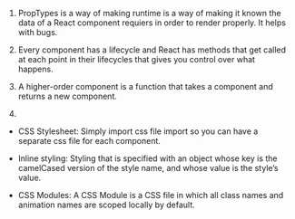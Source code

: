 



1. PropTypes is a way of making runtime is a way of making it known the data of a React component requiers in order to render properly. 
It helps with bugs.

2. Every component has a lifecycle and React has methods that get called at each point in their lifecycles that gives you control over what happens.

3. A higher-order component is a function that takes a component and returns a new component.

4. 

- CSS Stylesheet: Simply import css file import so you can have a separate css file for each component.


- Inline styling: Styling that is specified with an object whose key is the camelCased version of the style name, and whose value is the style’s value.


- CSS Modules: A CSS Module is a CSS file in which all class names and animation names are scoped locally by default. 